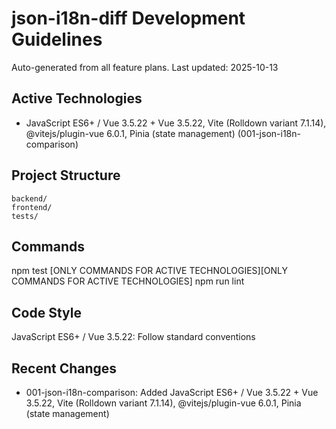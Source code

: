 # json-i18n-diff Development Guidelines

Auto-generated from all feature plans. Last updated: 2025-10-13

## Active Technologies

- JavaScript ES6+ / Vue 3.5.22 + Vue 3.5.22, Vite (Rolldown variant 7.1.14), @vitejs/plugin-vue 6.0.1, Pinia (state management) (001-json-i18n-comparison)

## Project Structure

```
backend/
frontend/
tests/
```

## Commands

npm test [ONLY COMMANDS FOR ACTIVE TECHNOLOGIES][ONLY COMMANDS FOR ACTIVE TECHNOLOGIES] npm run lint

## Code Style

JavaScript ES6+ / Vue 3.5.22: Follow standard conventions

## Recent Changes

- 001-json-i18n-comparison: Added JavaScript ES6+ / Vue 3.5.22 + Vue 3.5.22, Vite (Rolldown variant 7.1.14), @vitejs/plugin-vue 6.0.1, Pinia (state management)

<!-- MANUAL ADDITIONS START -->
<!-- MANUAL ADDITIONS END -->
